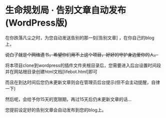 # 生命规划局 · 告别文章自动发布 (WordPress版)
在你跌落凡尘之时，为您自动发送告别的那一刻[告别文章] ，在你自己的blog上，

~~说白了就是个网络遗书，希望你们用不上这个项目，好好的守护身边爱你的人。~~

将本项目clone到wordpress的插件文件夹根目录后，您需要进入后台设置时间段并在网站根目录创建html文档[lifebot.html]即可

而且在到达时间后您仍未更新文章则会在管理员后台提示(但不会主动提醒，自律一下)

然后呢，会给予你15天的宽限期，再过15天后仍未更新文章的话...

您提前设定好的告别文章会自动发布到您的blog上。
